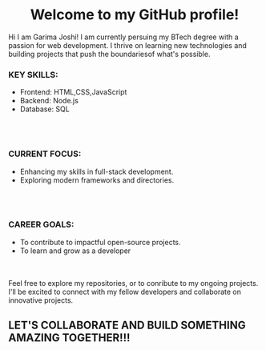 
<h1 align = "center"> Welcome to my GitHub profile!</align></h1>

Hi I am Garima Joshi! I am currently persuing my BTech degree with a passion for web development. I thrive on learning new technologies and building projects that push the boundariesof what's possible.

<h3>KEY SKILLS:</h3>
 <ul>
 <li>Frontend: HTML,CSS,JavaScript</li>
 <li>Backend: Node.js</li>
 <li> Database: SQL</li>
 </ul>
 <br>
 <br>
<h3>CURRENT FOCUS:</h3>
 <ul>
 <li>Enhancing my skills in full-stack development.</li>
 <li>Exploring modern frameworks and directories.</li>
 </ul>
 <br>
 <br>
<h3>CAREER GOALS:</h3>
<ul>
 <li>To contribute to impactful open-source projects.</li>
 <li>To learn and grow as a developer</li>
</ul>
<br>
<br>
Feel free to explore my repositories, or to conribute to my ongoing projects. I'll be excited to connect with my fellow developers and collaborate  on innovative projects.
<br>
<h2>LET'S COLLABORATE AND BUILD SOMETHING AMAZING TOGETHER!!!</h2>



<!---
Garimajoshi33/Garimajoshi33 is a ✨ special ✨ repository because its `README.md` (this file) appears on your GitHub profile.
You can click the Preview link to take a look at your changes.
--->
